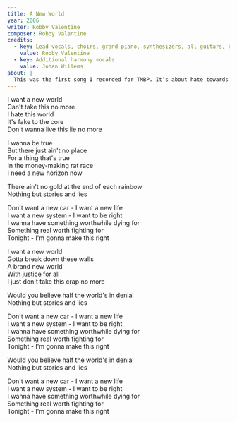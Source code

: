 ```yaml
---
title: A New World
year: 2006
writer: Robby Valentine
composer: Robby Valentine
credits:
  - key: Lead vocals, choirs, grand piano, synthesizers, all guitars, bass-guitar, drum programming
    value: Robby Valentine
  - key: Additional harmony vocals
    value: Johan Willems
about: | 
  This was the first song I recorded for TMBP. It’s about hate towards how it generally works in life. That people lose their identity and become slaves to the system , and the need to belong. A melodic heavy guitar mid-tempo song. A pop metal-track. With my good old choir-friend Johan Willems joining me in the harmonies.
---
```


<p>I want a new world<br />
Can't take this no more<br />
I hate this world<br />
It's fake to the core<br />
Don't wanna live this lie no more</p>

<p>I wanna be true<br />
But there just ain't no place<br />
For a thing that's true<br />
In the money-making rat race<br />
I need a new horizon now</p>

<p>There ain't no gold at the end of each rainbow<br />
Nothing but stories and lies</p>

<p>Don't want a new car - I want a new life<br />
I want a new system - I want to be right<br />
I wanna have something worthwhile dying for<br />
Something real worth fighting for<br />
Tonight - I'm gonna make this right</p>

<p>I want a new world<br />
Gotta break down these walls<br />
A brand new world<br />
With justice for all<br />
I just don't take this crap no more</p>

<p>Would you believe half the world's in denial<br />
Nothing but stories and lies</p>

<p>Don't want a new car - I want a new life<br />
I want a new system - I want to be right<br />
I wanna have something worthwhile dying for<br />
Something real worth fighting for<br />
Tonight - I'm gonna make this right</p>

<p>Would you believe half the world's in denial<br />
Nothing but stories and lies</p>

<p>Don't want a new car - I want a new life<br />
I want a new system - I want to be right<br />
I wanna have something worthwhile dying for<br />
Something real worth fighting for<br />
Tonight - I'm gonna make this right</p>